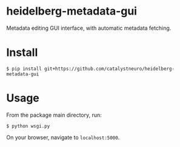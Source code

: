 # heidelberg-metadata-gui
Metadata editing GUI interface, with automatic metadata fetching.


# Install
```
$ pip install git+https://github.com/catalystneuro/heidelberg-metadata-gui
```

# Usage
From the package main directory, run:
```
$ python wsgi.py
```

On your browser, navigate to `localhost:5000`.

